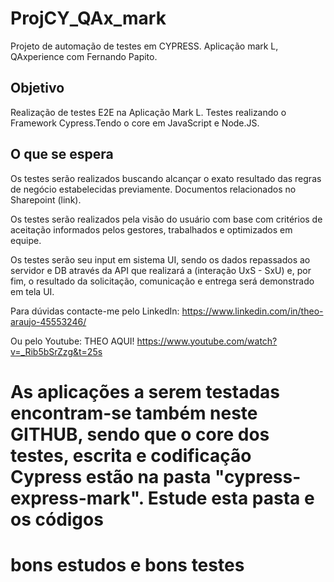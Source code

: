 # ProjCY_QAx_mark
Projeto de automação de testes em CYPRESS. Aplicação mark L, QAxperience com Fernando Papito.

## Objetivo ##
Realização de testes E2E na Aplicação Mark L.
Testes realizando o Framework Cypress.Tendo o core em JavaScript e Node.JS.

## O que se espera ##
Os testes serão realizados buscando alcançar o exato resultado das regras de negócio estabelecidas previamente. Documentos relacionados no Sharepoint (link).

Os testes serão realizados pela visão do usuário com base com critérios de aceitação informados pelos gestores, trabalhados e optimizados em equipe.

Os testes serão seu input em sistema UI, sendo os dados repassados ao servidor e DB através da API que realizará a (interação UxS - SxU) e, por fim, o resultado da solicitação, comunicação e entrega será demonstrado em tela UI.

Para dúvidas contacte-me pelo LinkedIn:
https://www.linkedin.com/in/theo-araujo-45553246/

Ou pelo Youtube: THEO AQUI!
https://www.youtube.com/watch?v=_Rib5bSrZzg&t=25s

# As aplicações a serem testadas encontram-se também neste GITHUB, sendo que o core dos testes, escrita e codificação Cypress estão na pasta "cypress-express-mark". Estude esta pasta e os códigos #

# bons estudos e bons testes #